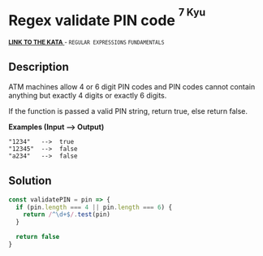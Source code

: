 <h1>Regex validate PIN code <sup><sup>7 Kyu</sup></sup></h1>

<sup>
  <a href="https://www.codewars.com/kata/55f8a9c06c018a0d6e000132">
    <strong>LINK TO THE KATA</strong>
  </a> - <code>REGULAR EXPRESSIONS</code> <code>FUNDAMENTALS</code>
</sup>

## Description

ATM machines allow 4 or 6 digit PIN codes and PIN codes cannot contain anything but exactly 4 digits or exactly 6 digits.

If the function is passed a valid PIN string, return true, else return false.

**Examples (Input --> Output)**

```
"1234"   -->  true
"12345"  -->  false
"a234"   -->  false
```

## Solution

```javascript
const validatePIN = pin => {
  if (pin.length === 4 || pin.length === 6) {
    return /^\d+$/.test(pin)
  }

  return false
}
```
